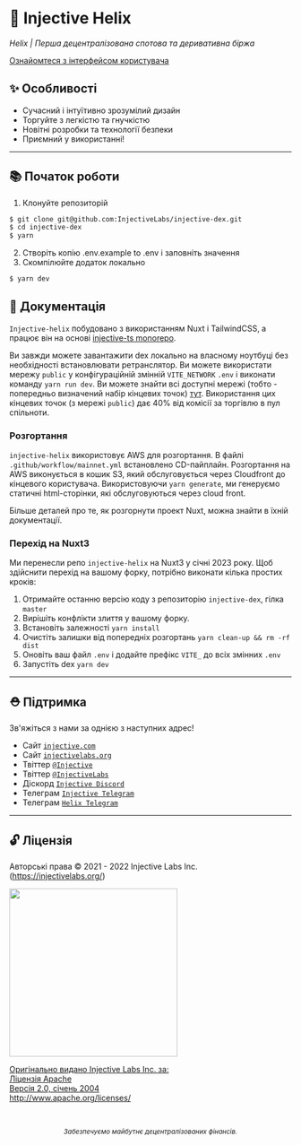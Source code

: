 # 🌟 Injective Helix

_Helix | Перша децентралізована спотова та деривативна біржа_

[Ознайомтеся з інтерфейсом користувача](https://helixapp.com)

## ✨ Особливості

- Сучасний і інтуїтивно зрозумілий дизайн
- Торгуйте з легкістю та гнучкістю
- Новітні розробки та технології безпеки
- Приємний у використанні!

---

## 📚 Початок роботи

1. Клонуйте репозиторій

```bash
$ git clone git@github.com:InjectiveLabs/injective-dex.git
$ cd injective-dex
$ yarn
```

2. Створіть копію .env.example to .env і заповніть значення
3. Скомпілюйте додаток локально

```bash
$ yarn dev
```

## 📖 Документація

`Injective-helix` побудовано з використанням Nuxt і TailwindCSS, а працює він на основі [injective-ts monorepo](https://github.com/InjectiveLabs/injective-ts/).

Ви завжди можете завантажити dex локально на власному ноутбуці без необхідності встановлювати ретранслятор. Ви можете використати мережу `public`  у конфігураційній змінній `VITE_NETWORK` `.env` і виконати команду `yarn run dev`. Ви можете знайти всі доступні мережі (тобто - попередньо визначений набір кінцевих точок) [тут](https://github.com/InjectiveLabs/injective-ts/blob/17b1aa5df39d5724baf6262b276980cf722a1cba/packages/networks/src/types.ts#L1). Використання цих кінцевих точок (з мережі `public`) дає 40% від комісії за торгівлю в пул спільноти.

### Розгортання

`injective-helix`  використовує AWS для розгортання. В файлі  `.github/workflow/mainnet.yml` встановлено CD-пайплайн.  Розгортання на AWS виконується в кошик S3, який обслуговується через Cloudfront до кінцевого користувача. Використовуючи `yarn generate`, ми генеруємо статичні html-сторінки, які обслуговуються через cloud front.

Більше деталей про те, як розгорнути проект Nuxt, можна знайти в їхній документації.


### Перехід на Nuxt3

Ми перенесли репо `injective-helix` на Nuxt3 у січні 2023 року. Щоб здійснити перехід на вашому форку, потрібно виконати кілька простих кроків:

1. Отримайте останню версію коду з репозиторію `injective-dex`, гілка `master`
2. Вирішіть конфлікти злиття у вашому форку.
3. Встановіть залежності `yarn install`
4. Очистіть залишки від попередніх розгортань `yarn clean-up && rm -rf dist`
5. Оновіть ваш файл `.env` і додайте префікс `VITE_` до всіх змінних `.env` 
6. Запустіть dex `yarn dev` 

---

## ⛑ Підтримка

Зв'яжіться з нами за однією з наступних адрес!

- Сайт <a href="https://injective.com" target="_blank">`injective.com`</a>
- Сайт <a href="https://injectivelabs.org" target="_blank">`injectivelabs.org`</a>
- Твіттер <a href="https://twitter.com/Injective_" target="_blank">`@Injective`</a>
- Твіттер <a href="https://twitter.com/InjectiveLabs" target="_blank">`@InjectiveLabs`</a>
- Діскорд <a href="https://discord.com/invite/NK4qdbv" target="_blank">`Injective Discord`</a>
- Телеграм <a href="https://t.me/joininjective" target="_blank">`Injective Telegram`</a>
- Телеграм <a href="https://t.me/helixapp" target="_blank">`Helix Telegram`</a>

---

## 🔓 Ліцензія

Авторські права © 2021 - 2022 Injective Labs Inc. (https://injectivelabs.org/)

<a href="https://iili.io/mNneZN.md.png"><img src="https://iili.io/mNneZN.md.png" style="width: 300px; max-width: 100%; height: auto" />

Оригінально видано Injective Labs Inc. за: <br />
Ліцензія Apache <br />
Версія  2.0, січень 2004 <br />
http://www.apache.org/licenses/

<p>&nbsp;</p>
<div align="center">
  <sub><em>Забезпечуємо майбутнє децентралізованих фінансів.</em></sub>
</div>
